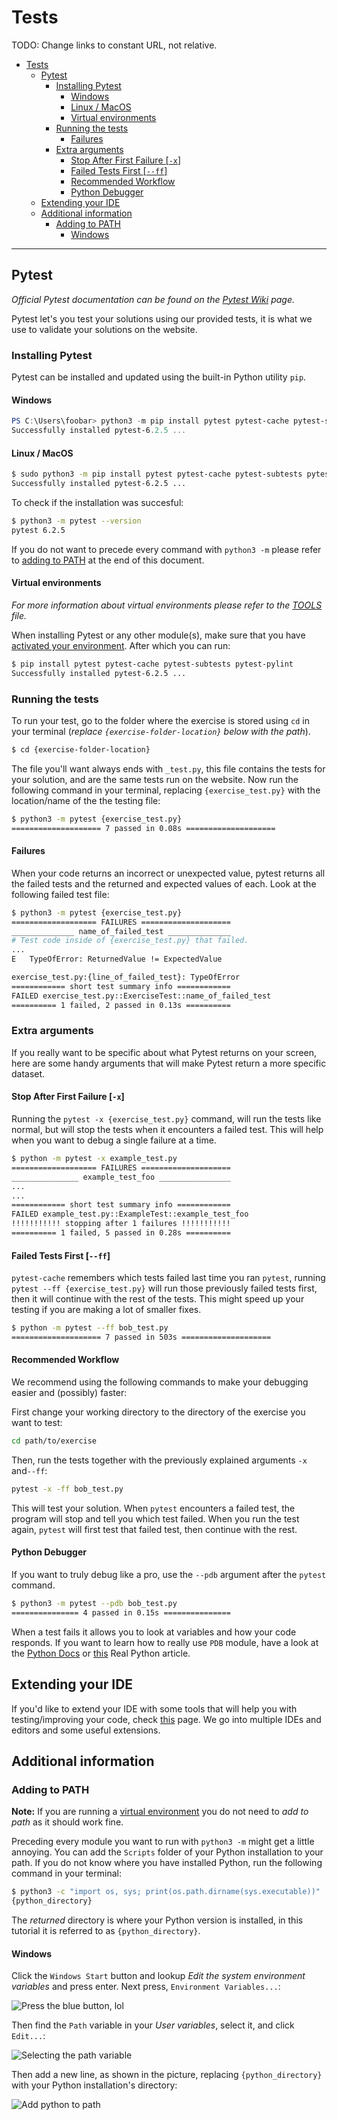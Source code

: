 # Tests

TODO: Change links to constant URL, not relative.

- [Tests](#tests)
  - [Pytest](#pytest)
    - [Installing Pytest](#installing-pytest)
      - [Windows](#windows)
      - [Linux / MacOS](#linux--macos)
      - [Virtual environments](#virtual-environments)
    - [Running the tests](#running-the-tests)
      - [Failures](#failures)
    - [Extra arguments](#extra-arguments)
      - [Stop After First Failure [`-x`]](#stop-after-first-failure--x)
      - [Failed Tests First [`--ff`]](#failed-tests-first---ff)
      - [Recommended Workflow](#recommended-workflow)
      - [Python Debugger](#python-debugger)
  - [Extending your IDE](#extending-your-ide)
  - [Additional information](#additional-information)
    - [Adding to PATH](#adding-to-path)
      - [Windows](#windows-1)

---

## Pytest

_Official Pytest documentation can be found on the [Pytest Wiki](https://pytest.org/en/latest/) page._

Pytest let's you test your solutions using our provided tests, it is what we use to validate your solutions on the website.

### Installing Pytest

Pytest can be installed and updated using the built-in Python utility `pip`.

#### Windows

```powershell
PS C:\Users\foobar> python3 -m pip install pytest pytest-cache pytest-subtests pytest-pylint
Successfully installed pytest-6.2.5 ...
```

#### Linux / MacOS

```bash
$ sudo python3 -m pip install pytest pytest-cache pytest-subtests pytest-pylint
Successfully installed pytest-6.2.5 ...

```

To check if the installation was succesful:

```bash
$ python3 -m pytest --version
pytest 6.2.5
```

If you do not want to precede every command with `python3 -m` please refer to [adding to PATH](#adding-to-path) at the end of this document.

#### Virtual environments

*For more information about virtual environments please refer to the [TOOLS](.\TOOLS.md) file.*

When installing Pytest or any other module(s), make sure that you have [activated your environment](.\TOOLS.md#activating-your-environment). After which you can run:

```bash
$ pip install pytest pytest-cache pytest-subtests pytest-pylint
Successfully installed pytest-6.2.5 ...
```

### Running the tests

To run your test, go to the folder where the exercise is stored using `cd` in your terminal (_replace `{exercise-folder-location}` below with the path_).

```bash
$ cd {exercise-folder-location}
```

The file you'll want always ends with `_test.py`, this file contains the tests for your solution, and are the same tests run on the website. Now run the following command in your terminal, replacing `{exercise_test.py}` with the location/name of the the testing file:

```bash
$ python3 -m pytest {exercise_test.py}
==================== 7 passed in 0.08s ====================
```

#### Failures

When your code returns an incorrect or unexpected value, pytest returns all the failed tests and the returned and expected values of each. Look at the following failed test file:

```bash
$ python3 -m pytest {exercise_test.py}
=================== FAILURES ====================
______________ name_of_failed_test ______________
# Test code inside of {exercise_test.py} that failed.
...
E   TypeOfError: ReturnedValue != ExpectedValue

exercise_test.py:{line_of_failed_test}: TypeOfError
============ short test summary info ============
FAILED exercise_test.py::ExerciseTest::name_of_failed_test
========== 1 failed, 2 passed in 0.13s ==========
```

### Extra arguments

If you really want to be specific about what Pytest returns on your screen, here are some handy arguments that will make Pytest return a more specific dataset.

#### Stop After First Failure [`-x`]

Running the `pytest -x {exercise_test.py}` command, will run the tests like normal, but will stop the tests when it encounters a failed test. This will help when you want to debug a single failure at a time.

```bash
$ python -m pytest -x example_test.py
=================== FAILURES ====================
_______________ example_test_foo ________________
...
...
============ short test summary info ============
FAILED example_test.py::ExampleTest::example_test_foo
!!!!!!!!!!! stopping after 1 failures !!!!!!!!!!!
========== 1 failed, 5 passed in 0.28s ==========
```

#### Failed Tests First [`--ff`]

`pytest-cache` remembers which tests failed last time you ran `pytest`, running `pytest --ff {exercise_test.py}` will run those previously failed tests first, then it will continue with the rest of the tests. This might speed up your testing if you are making a lot of smaller fixes.

```bash
$ python -m pytest --ff bob_test.py
==================== 7 passed in 503s ====================
```

#### Recommended Workflow

We recommend using the following commands to make your debugging easier and (possibly) faster:

First change your working directory to the directory of the exercise you want to test:

```bash
cd path/to/exercise
```

Then, run the tests together with the previously explained arguments `-x` and`--ff`:

```bash
pytest -x -ff bob_test.py
```

This will test your solution. When `pytest` encounters a failed test, the program will stop and tell you which test failed. When you run the test again, `pytest` will first test that failed test, then continue with the rest.

#### Python Debugger

If you want to truly debug like a pro, use the `--pdb` argument after the `pytest` command. 

```bash
$ python3 -m pytest --pdb bob_test.py
=============== 4 passed in 0.15s ===============
```

When a test fails it allows you to look at variables and how your code responds. If you want to learn how to really use `PDB` module, have a look at the [Python Docs](https://docs.python.org/3/library/pdb.html#module-pdb) or [this](https://realpython.com/python-debugging-pdb/) Real Python article.

## Extending your IDE

If you'd like to extend your IDE with some tools that will help you with testing/improving your code, check [this](./TOOLS.md) page. We go into multiple IDEs and editors and some useful extensions.

## Additional information

### Adding to PATH

**Note:** If you are running a [virtual environment](.\TOOLS.md) you do not need to *add to path* as it should work fine.

Preceding every module you want to run with `python3 -m` might get a little annoying. You can add the `Scripts` folder of your Python installation to your path. If you do not know where you have installed Python, run the following command in your terminal:

```bash
$ python3 -c "import os, sys; print(os.path.dirname(sys.executable))"
{python_directory}
```

The *returned* directory is where your Python version is installed, in this tutorial it is referred to as `{python_directory}`.

#### Windows

Click the `Windows Start` button and lookup *Edit the system environment variables* and press enter. Next press, `Environment Variables...`:

![Press the blue button, lol](.\img\Windows-SystemProperties.png)

Then find the `Path` variable in your *User variables*, select it, and click `Edit...`:

![Selecting the path variable](.\img\Windows-EnvironmentVariables.png)

Then add a new line, as shown in the picture, replacing `{python_directory}` with your Python installation's directory:

![Add python to path](.\img\Windows-AddPythonPath.png)

